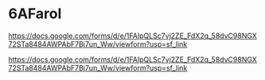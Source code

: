 # 6AFarol
https://docs.google.com/forms/d/e/1FAIpQLSc7vj2ZE_FdX2q_58dvC98NGX72STa8484AWPAbF7Bj7un_Ww/viewform?usp=sf_link

https://docs.google.com/forms/d/e/1FAIpQLSc7vj2ZE_FdX2q_58dvC98NGX72STa8484AWPAbF7Bj7un_Ww/viewform?usp=sf_link
